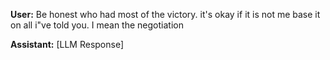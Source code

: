 **User:**
Be honest who had most of the victory. it's okay if it is not me base it on all i"ve told you. I mean the negotiation

**Assistant:**
[LLM Response]

